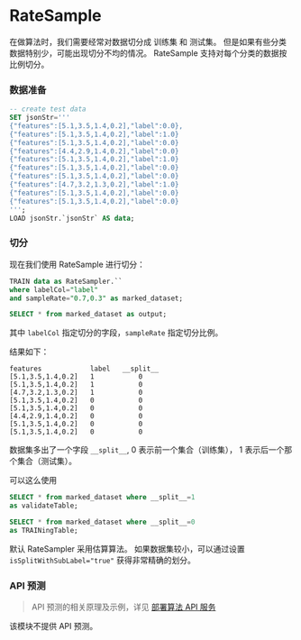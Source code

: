 # RateSample

在做算法时，我们需要经常对数据切分成 训练集 和 测试集。
但是如果有些分类数据特别少，可能出现切分不均的情况。
RateSample 支持对每个分类的数据按比例切分。

### 数据准备

```sql
-- create test data
SET jsonStr='''
{"features":[5.1,3.5,1.4,0.2],"label":0.0},
{"features":[5.1,3.5,1.4,0.2],"label":1.0}
{"features":[5.1,3.5,1.4,0.2],"label":0.0}
{"features":[4.4,2.9,1.4,0.2],"label":0.0}
{"features":[5.1,3.5,1.4,0.2],"label":1.0}
{"features":[5.1,3.5,1.4,0.2],"label":0.0}
{"features":[5.1,3.5,1.4,0.2],"label":0.0}
{"features":[4.7,3.2,1.3,0.2],"label":1.0}
{"features":[5.1,3.5,1.4,0.2],"label":0.0}
{"features":[5.1,3.5,1.4,0.2],"label":0.0}
''';
LOAD jsonStr.`jsonStr` AS data;
```

### 切分

现在我们使用 RateSample 进行切分：

```sql
TRAIN data as RateSampler.`` 
where labelCol="label"
and sampleRate="0.7,0.3" as marked_dataset;

SELECT * from marked_dataset as output;
```

其中 `labelCol` 指定切分的字段，`sampleRate` 指定切分比例。

结果如下：

```
features            label   __split__
[5.1,3.5,1.4,0.2]	1	        0
[5.1,3.5,1.4,0.2]	1	        0
[4.7,3.2,1.3,0.2]	1	        0
[5.1,3.5,1.4,0.2]	0	        0
[5.1,3.5,1.4,0.2]	0	        0
[4.4,2.9,1.4,0.2]	0	        0
[5.1,3.5,1.4,0.2]	0	        0
[5.1,3.5,1.4,0.2]	0	        0
```

数据集多出了一个字段 `__split__`, 0 表示前一个集合（训练集）， 1 表示后一个那个集合（测试集）。

可以这么使用

```sql
SELECT * from marked_dataset where __split__=1
as validateTable;

SELECT * from marked_dataset where __split__=0
as TRAINingTable;
```

默认 RateSampler 采用估算算法。
如果数据集较小，可以通过设置 `isSplitWithSubLabel="true"` 获得非常精确的划分。

### API 预测

> API 预测的相关原理及示例，详见 [部署算法 API 服务](/byzer-lang/zh-cn/ml/api_service/README.md)


该模块不提供 API 预测。


